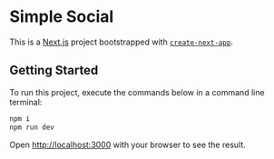 # Simple Social

This is a [Next.js](https://nextjs.org/) project bootstrapped with [`create-next-app`](https://github.com/vercel/next.js/tree/canary/packages/create-next-app).

## Getting Started

To run this project, execute the commands below in a command line terminal:

```bash
npm i
npm run dev
```

Open [http://localhost:3000](http://localhost:3000) with your browser to see the result.
